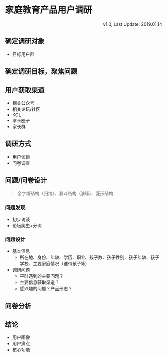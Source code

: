 # 家庭教育产品用户调研

<link rel="stylesheet" href="https://yanwei.github.io/auto-number-title.css" />
<p align='right'>v1.0, Last Update: 2019.01.14</p>

## 确定调研对象

* 目标用户群

## 确定调研目标，聚焦问题

## 用户获取渠道

* 相关公众号
* 相关论坛/社区
* KOL
* 家长圈子
* 家长群

## 调研方式

* 用户访谈
* 问卷调查

## 问题/问卷设计

> 金字塔结构（归纳）、漏斗结构（演绎）、菱形结构

### 问题发现

* 初步访谈
* 论坛爬虫+分词

### 问题设计

* 基本信息
  * 所在地、身份、年龄、学历、职业、孩子数、孩子性别、孩子年龄、孩子学校、主要家庭情况（谁带孩子等）
* 调研问题
  * 平时遇到的主要问题？
  * 主要信息获取渠道？
  * 感兴趣的问题？产品形态？

## 问卷分析

## 结论

* 用户画像
* 用户痛点
* 核心功能
